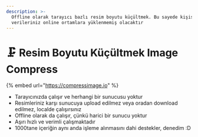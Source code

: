 ```yaml
---
description: >-
  Offline olarak tarayıcı bazlı resim boyutu küçültmek. Bu sayede kişisel
  verileriniz online ortamlara yüklenmemiş olacaktır
---
```


# 🗜 Resim Boyutu Küçültmek Image Compress

{% embed url="https://compressimage.io" %}

* Tarayıcınızda çalışır ve herhangi bir sunucusu yoktur
* Resimleriniz karşı sunucuya upload edilmez veya oradan download edilmez, localde çalışırsınız
* Offline olarak da çalışır, çünkü harici bir sunucu yoktur
* Aşırı hızlı ve verimli çalışmaktadır
* 1000tane içeriğin aynı anda işleme alınmasını dahi destekler, denedim :D
